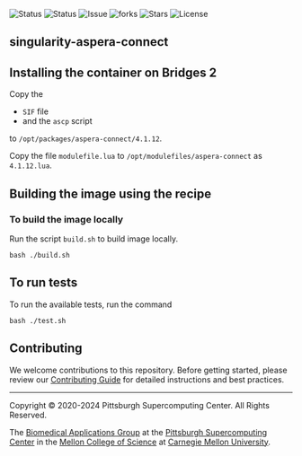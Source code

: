 ![Status](https://github.com/pscedu/singularity-aspera-connect/actions/workflows/main.yml/badge.svg)
![Status](https://github.com/pscedu/singularity-aspera-connect/actions/workflows/pretty.yml/badge.svg)
![Issue](https://img.shields.io/github/issues/pscedu/singularity-aspera-connect)
![forks](https://img.shields.io/github/forks/pscedu/singularity-aspera-connect)
![Stars](https://img.shields.io/github/stars/pscedu/singularity-aspera-connect)
![License](https://img.shields.io/github/license/pscedu/singularity-aspera-connect)

## singularity-aspera-connect
## Installing the container on Bridges 2
Copy the

* `SIF` file
* and the `ascp` script

to `/opt/packages/aspera-connect/4.1.12`.

Copy the file `modulefile.lua` to `/opt/modulefiles/aspera-connect` as `4.1.12.lua`.

## Building the image using the recipe
### To build the image locally
Run the script `build.sh` to build image locally.

```
bash ./build.sh
```

## To run tests
To run the available tests, run the command

```
bash ./test.sh
```
## Contributing
We welcome contributions to this repository. Before getting started, please review our [Contributing Guide](https://raw.githubusercontent.com/pscedu/singularity-report/refs/heads/main/CONTRIBUTING.md) for detailed instructions and best practices.

---
Copyright © 2020-2024 Pittsburgh Supercomputing Center. All Rights Reserved.

The [Biomedical Applications Group](https://www.psc.edu/biomedical-applications/) at the [Pittsburgh Supercomputing
Center](http://www.psc.edu) in the [Mellon College of Science](https://www.cmu.edu/mcs/) at [Carnegie Mellon University](http://www.cmu.edu).
